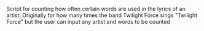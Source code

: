 Script for counting how often certain words are used in the lyrics of an artist.
Originally for how many times the band Twilight Force sings "Twilight Force"
but the user can input any artist and words to be counted
